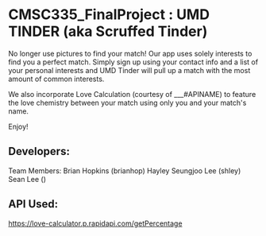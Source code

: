# CMSC335_FinalProject : UMD TINDER (aka Scruffed Tinder)

No longer use pictures to find your match! Our app uses solely interests to find you a perfect match. Simply sign up using your contact info and a list of your personal interests and UMD Tinder will pull up a match with the most amount of common interests.

We also incorporate Love Calculation (courtesy of ___#APINAME) to feature the love chemistry between your match using only you and your match's name.

Enjoy!

## Developers:
Team Members:
Brian Hopkins (brianhop)
Hayley Seungjoo Lee (shley)
Sean Lee ()

## API Used:
https://love-calculator.p.rapidapi.com/getPercentage
